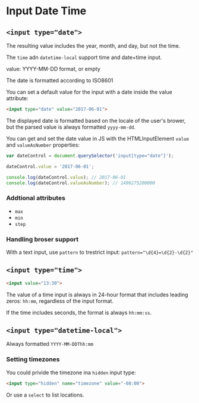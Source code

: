 # Input Date Time

## `<input type="date">`

The resulting value includes the year, month, and day, but not the time.

The `time` adn `datetime-local` support time and date+time input.

value: YYYY-MM-DD format, or empty

The date is formatted according to ISO8601

You can set a default value for the input with a date inside the value attribute:

```html
<input type="date" value="2017-06-01">
```

The displayed date is formatted based on the locale of the user's brower, but the parsed value is always formatted `yyyy-mm-dd`.

You can get and set the date value in JS with the HTMLInputElement `value` and `valueAsNumber` properties:

```js
var dateControl = document.querySelector('input[type="date"]');

dateControl.value = '2017-06-01';

console.log(dateControl.value); // 2017-06-01
console.log(dateControl.valueAsNumber); // 1496275200000
```

### Addtional attributes

* `max`
* `min`
* `step`

### Handling broser support

With a text input, use `pattern` to trestrict input: `pattern="\d{4}=\d{2}-\d{2}"`

## `<input type="time">`

```html
<input value="13:30">
```

The value of a time input is always in 24-hour format that includes leading zeros: `hh:mm`, regardless of the input format.

If the time includes seconds, the format is always `hh:mm:ss`.

## `<input type="datetime-local">`

Always formatted `YYYY-MM-DDThh:mm`

### Setting timezones

You could privide the timezone ina `hidden` input type:

```html
<input type="hidden" name="timezone" value="-08:00">
```

Or use a `select` to list locations.
